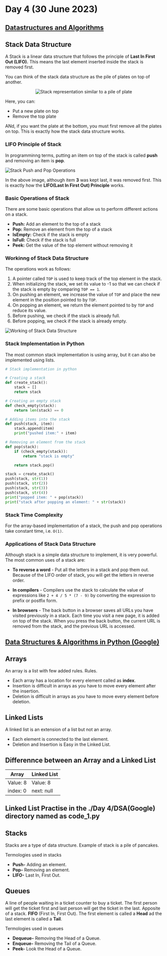# Day 4 (30 June 2023)

## [Datastructures and Algorithms](https://www.programiz.com/dsa)

## Stack Data Structure

A Stack is a linear data structure that follows the principle of **Last In First Out (LIFO).** This means the last element inserted inside the stack is removed first.

You can think of the stack data structure as the pile of plates on top of another.

<div align="center" >
    <img src="./image.png" alt="Stack representation similar to a pile of plate "/>
</div>

Here, you can:

- Put a new plate on top
- Remove the top plate

ANd, if you want the plate at the bottom, you must first remove all the plates on top. This is exactly how the stack data structure works.

### LIFO Principle of Stack

In programminng terms, putting an iitem on top of the stack is called **push** and removing an item is **pop**.

![Stack Push and Pop Operations](image-1.png)

In the above image, although item **3** was kept last, it was removed first. This is exactly how the **LIFO(Last In First Out) Principle** works.

### Basic Operations of Stack

There are some basic operations that allow us to perform different actions on a stack.

- **Push:** Add an element to the top of a stack
- **Pop:** Remove an element from the top of a stack
- **IsEmpty:** Check if the stack is empty
- **IsFull:** Check if the stack is full
- **Peek:** Get the value of the top element without removing it

### Workinng of Stack Data Structure

The operations work as follows:

1. A pointer called `TOP` is used to keep track of the top element in the stack.
2. When initializing the stack, we set its value to -1 so that we can check if the stack is empty by comparing `TOP == 1`.
3. On pushing an element, we increase the value of `TOP` and place the new element in the position pointed to by `TOP`.
4. On popping an element, we return the element pointed to by `TOP` and reduce its value.
5. Before pushing, we check if the stack is already full.
6. Before popping, we check if the stack is already empty.

![Working of Stack Data Structure](image-2.png)

### Stack Implementation in Python

The most common stack implementation is using array, but it can also be implemented using lists.

```python
# Stack implementation in python

# Creating a stack
def create_stack():
    stack = []
    return stack

# Creating an empty stack
def check_empty(stack):
    return len(stack) == 0

# Adding items into the stack
def push(stack, item):
    stack.append(item)
    print("pushed item:" + item)

# Removing an element from the stack
def pop(stack):
    if (check_empty(stack)):
        return "stack is empty"

    return stack.pop()

stack = create_stack()
push(stack, str(1))
push(stack, str(2))
push(stack, str(3))
push(stack, str(4))
print("popped item: " + pop(stack))
print("stack after popping an element: " + str(stack))

```

### Stack Time Complexity

For the array-based implementation of a stack, the push and pop operations take constant time, i.e. `O(1)`.

### Applications of Stack Data Structure

Although stack is a simple data structure to implement, it is very powerful. The most common uses of a stack are:

- **To reverse a word** - Put all the letters in a stack and pop them out. Because of the LIFO order of stack, you will get the letters in reverse order.

- **In compilers** - Compilers use the stack to calculate the value of expressions like `2 + 4 / 5 * (7 - 9)` by converting the expression to prefix or postfix form.

- **In browsers** - The back button in a browser saves all URLs you have visited previously in a stack. Each time you visit a new page, it is added on top of the stack. When you press the back button, the current URL is removed from the stack, and the previous URL is accessed.

## [Data Structures & Algorithms in Python (Google)](https://learn.udacity.com/courses/ud513)

## Arrays

An array is a list with few added rules.
Rules.

- Each array has a location for every element called as **index**.
- Insertion is difficult in arrays as you have to move every element after the insertion.
- Deletion is difficult in arrays as you have to move every element before deletion.

## Linked Lists

A linked list is an extension of a list but not an array.

- Each element is connected to the last element.
- Deletion and Insertion is Easy in the Linked List.

## Differennce between an Array and a Linked List

| Array    | Linked List |
| -------- | ----------- |
| Value: 8 | Value: 8    |
| index: 0 | next: null  |

## Linked List Practise in the ./Day 4/DSA(Google) directory named as code_1.py

## Stacks

Stacks are a type of data structure. Example of stack is a pile of pancakes.

Termologies used in stacks

- **Push-** Adding an element.
- **Pop-** Removing an element.
- **LIFO-** Last In, First Out.

## Queues

A line of people waiting in a ticket counter to buy a ticket. The first person will get the ticket first and last person will get the ticket in the last. Apposite of a stack. **FIFO** (First In, First Out). The first element is called a **Head** ad the last element is called a **Tail**.

Termologies used in queues

- **Dequeue-** Removing the Head of a Queue.
- **Enqueue-** Removing the Tail of a Queue.
- **Peek-** Look the Head of a Queue.
